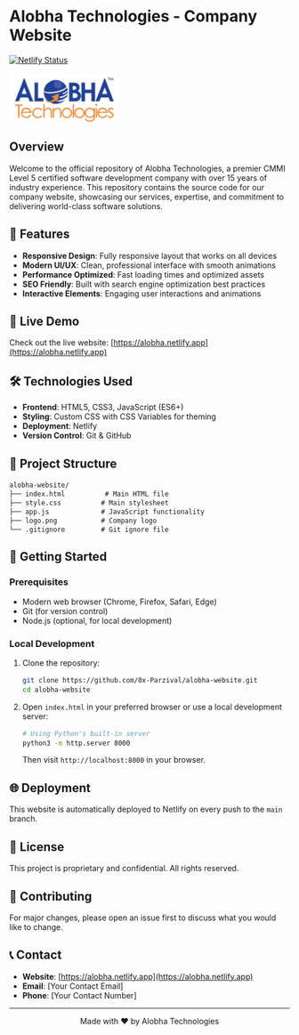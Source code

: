 # Alobha Technologies - Company Website

[![Netlify Status](https://api.netlify.com/api/v1/badges/52bd188b-1e5a-4197-9335-f06b21b6a928/deploy-status)](https://app.netlify.com/sites/alobha/deploys)

![Alobha Technologies Logo](logo.png)

## Overview

Welcome to the official repository of Alobha Technologies, a premier CMMI Level 5 certified software development company with over 15 years of industry experience. This repository contains the source code for our company website, showcasing our services, expertise, and commitment to delivering world-class software solutions.

## 🌟 Features

- **Responsive Design**: Fully responsive layout that works on all devices
- **Modern UI/UX**: Clean, professional interface with smooth animations
- **Performance Optimized**: Fast loading times and optimized assets
- **SEO Friendly**: Built with search engine optimization best practices
- **Interactive Elements**: Engaging user interactions and animations

## 🚀 Live Demo

Check out the live website: [https://alobha.netlify.app](https://alobha.netlify.app)

## 🛠️ Technologies Used

- **Frontend**: HTML5, CSS3, JavaScript (ES6+)
- **Styling**: Custom CSS with CSS Variables for theming
- **Deployment**: Netlify
- **Version Control**: Git & GitHub

## 📂 Project Structure

```
alobha-website/
├── index.html          # Main HTML file
├── style.css          # Main stylesheet
├── app.js             # JavaScript functionality
├── logo.png           # Company logo
└── .gitignore         # Git ignore file
```

## 🚀 Getting Started

### Prerequisites

- Modern web browser (Chrome, Firefox, Safari, Edge)
- Git (for version control)
- Node.js (optional, for local development)

### Local Development

1. Clone the repository:
   ```bash
   git clone https://github.com/0x-Parzival/alobha-website.git
   cd alobha-website
   ```

2. Open `index.html` in your preferred browser or use a local development server:
   ```bash
   # Using Python's built-in server
   python3 -m http.server 8000
   ```
   Then visit `http://localhost:8000` in your browser.

## 🌐 Deployment

This website is automatically deployed to Netlify on every push to the `main` branch.

## 📝 License

This project is proprietary and confidential. All rights reserved.

## 🤝 Contributing

For major changes, please open an issue first to discuss what you would like to change.

## 📞 Contact

- **Website**: [https://alobha.netlify.app](https://alobha.netlify.app)
- **Email**: [Your Contact Email]
- **Phone**: [Your Contact Number]

---

<div align="center">
  Made with ❤️ by Alobha Technologies
</div>
